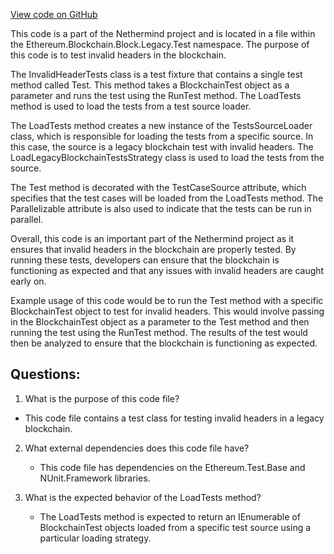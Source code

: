 [View code on GitHub](https://github.com/NethermindEth/nethermind/src/Nethermind/Ethereum.Blockchain.Block.Legacy.Test/InvalidHeaderTests.cs)

This code is a part of the Nethermind project and is located in a file within the Ethereum.Blockchain.Block.Legacy.Test namespace. The purpose of this code is to test invalid headers in the blockchain. 

The InvalidHeaderTests class is a test fixture that contains a single test method called Test. This method takes a BlockchainTest object as a parameter and runs the test using the RunTest method. The LoadTests method is used to load the tests from a test source loader. 

The LoadTests method creates a new instance of the TestsSourceLoader class, which is responsible for loading the tests from a specific source. In this case, the source is a legacy blockchain test with invalid headers. The LoadLegacyBlockchainTestsStrategy class is used to load the tests from the source. 

The Test method is decorated with the TestCaseSource attribute, which specifies that the test cases will be loaded from the LoadTests method. The Parallelizable attribute is also used to indicate that the tests can be run in parallel. 

Overall, this code is an important part of the Nethermind project as it ensures that invalid headers in the blockchain are properly tested. By running these tests, developers can ensure that the blockchain is functioning as expected and that any issues with invalid headers are caught early on. 

Example usage of this code would be to run the Test method with a specific BlockchainTest object to test for invalid headers. This would involve passing in the BlockchainTest object as a parameter to the Test method and then running the test using the RunTest method. The results of the test would then be analyzed to ensure that the blockchain is functioning as expected.
## Questions: 
 1. What is the purpose of this code file?
   - This code file contains a test class for testing invalid headers in a legacy blockchain.

2. What external dependencies does this code file have?
   - This code file has dependencies on the Ethereum.Test.Base and NUnit.Framework libraries.

3. What is the expected behavior of the LoadTests method?
   - The LoadTests method is expected to return an IEnumerable of BlockchainTest objects loaded from a specific test source using a particular loading strategy.
